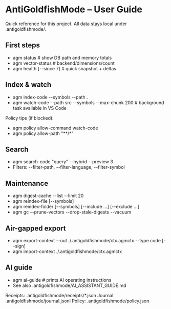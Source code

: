 # AntiGoldfishMode – User Guide

Quick reference for this project. All data stays local under .antigoldfishmode/.

## First steps
- agm status  # show DB path and memory totals
- agm vector-status  # backend/dimensions/count
- agm health [--since 7]  # quick snapshot + deltas

## Index & watch
- agm index-code --symbols --path .
- agm watch-code --path src --symbols --max-chunk 200  # background task available in VS Code

Policy tips (if blocked):
- agm policy allow-command watch-code
- agm policy allow-path "**/*"

## Search
- agm search-code "query" --hybrid --preview 3
- Filters: --filter-path, --filter-language, --filter-symbol

## Maintenance
- agm digest-cache --list --limit 20
- agm reindex-file <file> [--symbols]
- agm reindex-folder <folder> [--symbols] [--include ...] [--exclude ...]
- agm gc --prune-vectors --drop-stale-digests --vacuum

## Air-gapped export
- agm export-context --out ./.antigoldfishmode/ctx.agmctx --type code [--sign]
- agm import-context ./.antigoldfishmode/ctx.agmctx

## AI guide
- agm ai-guide  # prints AI operating instructions
- See also .antigoldfishmode/AI_ASSISTANT_GUIDE.md

Receipts: .antigoldfishmode/receipts/*.json
Journal: .antigoldfishmode/journal.jsonl
Policy: .antigoldfishmode/policy.json
